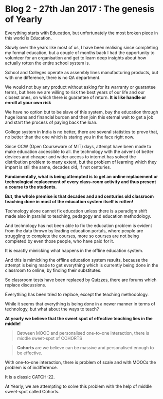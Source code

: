 # Blog 2 - 27th Jan 2017 : The genesis of Yearly

Everything starts with Education, but unfortunately the most broken piece in this world is Education.

Slowly over the years like most of us, I have been realising since completing my formal education, but a couple of months back I had the opportunity to volunteer for an organisation and get to learn deep insights about how actually rotten the entire school system is.

School and Colleges operate as assembly lines manufacturing products, but with one difference, there is no QA department.

We would not buy any product without asking for its warranty or guarantee terms, but here we are willing to risk the best years of our life and our closest ones, on which there is guarantee of return. **It is like handle or enroll at your own risk**

We have no option but to be slave of this system, buy the education through huge loans and financial burden and then join this eternal wait to get a job and start the process of paying back the loan.

College system in India is no better, there are several statistics to prove that, no better than the one which is staring you in the face right now.

Since OCW (Open Courseware of MIT) days, attempt have been made to make education accessible to all. the technology with the advent of better devices and cheaper and wider access to internet has solved the distribution problem to many extent, but the problem of learning which they impart is still the same, decades old, if not centuries.

**Fundamentally, what is being attempted is to get an online replacement or technological replacement of every class-room activity and thus present a course to the students.**

**But, the whole premise is that decades and and centuries old classroom teaching done in most of the education system itself is rotten!**

Technology alone cannot fix education unless there is a paradigm shift made also in parallel to teaching, pedagogy and education methodology.

And technology has not been able to fix the education problem is evident from the data thrown by leading education portals, where people are struggling to complete the courses, more so courses are not being completed by even those people, who have paid for it.

It is exactly mimicking what happens in the offline education system.

And this is mimicking the offline education system results, because the attempt is being made to get everything which is currently being done in the classroom to online, by finding their substitutes.

So classroom tests have been replaced by Quizzes, there are forums which replace discussions.

Everything has been tried to replace, except the teaching methodology.

While it seems that everything is being done in a newer manner in terms of technology, but what about the ways to teach?

**At yearly we believe that the sweet spot of effective teaching lies in the middle!**

>Between MOOC and personalised one-to-one interaction, there is middle sweet-spot of COHORTS

>**Cohorts** are we believe can be massive and personalised enough to be effective.

With one-to-one interaction, there is problem of scale and with MOOCs the problem is of indifference.

It is a classic CATCH-22.

At Yearly, we are attempting to solve this problem with the help of middle sweet-spot called Cohorts.
